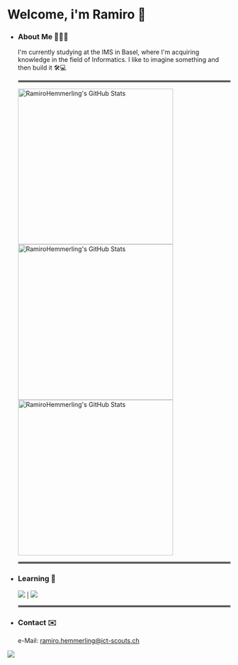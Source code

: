 # Welcome, i'm Ramiro 👋

- ### About Me 👨🏻‍💻

  I'm currently studying at the IMS in Basel, where I'm acquiring knowledge in the field of Informatics. I like to imagine something and then build it 🛠️💻

  <hr style="border:2px solid gray">
  <img src="https://github-readme-stats.vercel.app/api?username=RamiroHemmerling&theme=react&show_icons=true&hide_border=true&count_private=true" alt="RamiroHemmerling's GitHub Stats" width=350" /> 
  <img src="https://github-readme-streak-stats.herokuapp.com/?user=RamiroHemmerling&theme=react&hide_border=true" alt="RamiroHemmerling's GitHub Stats" width="350" />
  <img src="https://github-readme-stats.vercel.app/api/top-langs/?username=RamiroHemmerling&theme=react&show_icons=true&hide_border=true&layout=compact" alt="RamiroHemmerling's GitHub Stats" width="350" /> 

  <hr style="border:2px solid gray">

- ### Learning 🧠
  
  <img src="https://skillicons.dev/icons?i=react" /> | <img src="https://skillicons.dev/icons?i=cs" />

 
  <hr style="border:2px solid gray">
  
- ### Contact ✉️
  
  e-Mail: ramiro.hemmerling@ict-scouts.ch
  


[![](https://visitcount.itsvg.in/api?id=RAMIROexe&label=Profile%20Views&color=12&icon=0&pretty=true)](https://visitcount.itsvg.in)
